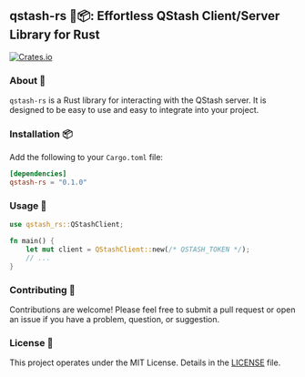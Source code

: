## qstash-rs 🦀📦: Effortless QStash Client/Server Library for Rust
[![Crates.io](https://img.shields.io/crates/v/qstash-rs)](https://crates.io/crates/qstash-rs)

### About 📖

`qstash-rs` is a Rust library for interacting with the QStash server. It is designed to be easy to use and easy to integrate into your project.

### Installation 📦

Add the following to your `Cargo.toml` file:

```toml
[dependencies]
qstash-rs = "0.1.0"
``` 

### Usage 📝

```rust
use qstash_rs::QStashClient;

fn main() {
    let mut client = QStashClient::new(/* QSTASH_TOKEN */); 
    // ...
}
```

### Contributing 🤝

Contributions are welcome! Please feel free to submit a pull request or open an issue if you have a problem, question, or suggestion.

### License 📜

This project operates under the MIT License. Details in the [LICENSE](https://github.com/drsh4dow/qstash-rs/blob/main/LICENSE) file.
